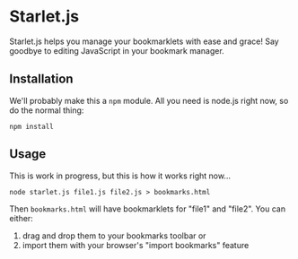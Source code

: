 # Starlet.js

Starlet.js helps you manage your bookmarklets with ease and grace!  Say goodbye to editing JavaScript in your bookmark manager.

## Installation

We'll probably make this a `npm` module.  All you need is node.js right now, so do the normal thing:

    npm install

## Usage

This is work in progress, but this is how it works right now...

    node starlet.js file1.js file2.js > bookmarks.html

Then `bookmarks.html` will have bookmarklets for "file1" and "file2".  You can either:

  1. drag and drop them to your bookmarks toolbar or
  2. import them with your browser's "import bookmarks" feature
